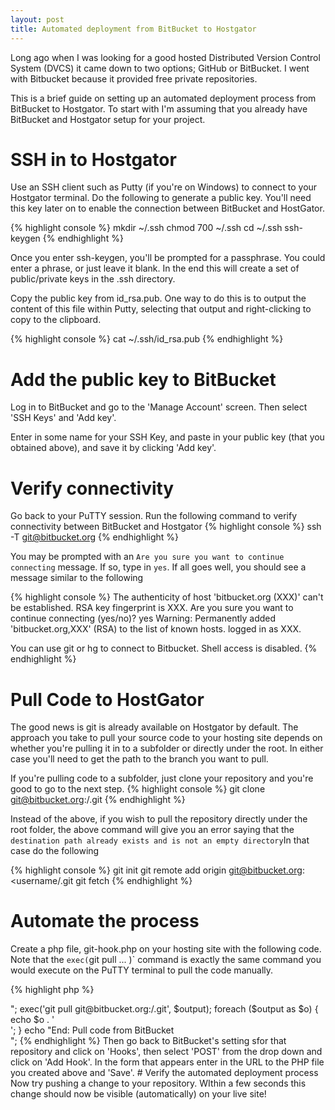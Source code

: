 ```yaml
---
layout: post
title: Automated deployment from BitBucket to Hostgator
---
```


Long ago when I was looking for a good hosted Distributed Version Control System (DVCS) it came down to two options; 
GitHub or BitBucket.  I went with Bitbucket because it provided free private repositories.

This is a brief guide on setting up an automated deployment process from BitBucket to Hostgator. To start with I'm 
assuming that you already have BitBucket and Hostgator setup for your project.

# SSH in to Hostgator
Use an SSH client such as Putty (if you're on Windows) to connect to your Hostgator terminal. Do the following to 
generate a public key. You'll need this key later on to enable the connection between BitBucket and HostGator.

{% highlight console %}
mkdir ~/.ssh
chmod 700 ~/.ssh
cd ~/.ssh
ssh-keygen
{% endhighlight %}  

Once you enter ssh-keygen, you'll be prompted for a passphrase. You could enter a phrase, or just leave it blank. In 
the end this will create a set of public/private keys in the .ssh directory.

Copy the public key from id_rsa.pub.  One way to do this is to output the content of this file within Putty, 
selecting that output and right-clicking to copy to the clipboard.

{% highlight console %}
cat ~/.ssh/id_rsa.pub
{% endhighlight %}  

# Add the public key to BitBucket
Log in to BitBucket and go to the 'Manage Account' screen.  Then select 'SSH Keys' and 'Add key'.

Enter in some name for your SSH Key, and paste in your public key (that you obtained above), and save it by clicking 
'Add key'.

# Verify connectivity
Go back to your PuTTY session. Run the following command to verify connectivity between BitBucket and Hostgator
{% highlight console %}
ssh -T git@bitbucket.org
{% endhighlight %}  

You may be prompted with an `Are you sure you want to continue connecting` message. If so, type in `yes`. If all goes 
well, you should see a message similar to the following

{% highlight console %}
The authenticity of host 'bitbucket.org (XXX)' can't be established.
RSA key fingerprint is XXX.
Are you sure you want to continue connecting (yes/no)? yes
Warning: Permanently added 'bitbucket.org,XXX' (RSA) to the list of known hosts.
logged in as XXX.

You can use git or hg to connect to Bitbucket. Shell access is disabled.
{% endhighlight %}

# Pull Code to HostGator 

The good news is git is already available on Hostgator by default.  The approach you take to pull your source code to
 your hosting site depends on whether you're pulling it in to a subfolder or directly under the root.  In either case
  you'll need to get the path to the branch you want to pull.
 
If you're pulling code to a subfolder, just clone your repository and you're good to go to the next step.
{% highlight console %}
git clone git@bitbucket.org:<username>/<repositoryname>.git
{% endhighlight %}

Instead of the above, if you wish to pull the repository directly under the root folder, the above command will give 
you an error saying that the `destination path already exists and is not an empty directory`In 
that case do the following

{% highlight console %}
git init
git remote add origin git@bitbucket.org:<username/<repositoryname>.git
git fetch
{% endhighlight %}

# Automate the process

Create a php file, git-hook.php on your hosting site with the following code. Note that the `exec(`git pull ... )` 
command is exactly the same command you would execute on the PuTTY terminal to pull the code manually.

{% highlight php %}
<?php
echo "Begin: Pull code from BitBucket<br/>";
exec('git pull git@bitbucket.org:<username>/<repositoryname>.git', $output);
foreach ($output as $o) {
    echo $o . '<br/>';
}
echo "End: Pull code from BitBucket<br/>";
{% endhighlight %}

Then go back to BitBucket's setting sfor that repository and click on 'Hooks', then select 'POST' from the drop down 
and click on 'Add Hook'.  In the form that appears enter in the URL to the PHP file you created above and 'Save'.

# Verify the automated deployment process
Now try pushing a change to your repository. WIthin a few seconds this change should now be visible (automatically) 
on your live site!